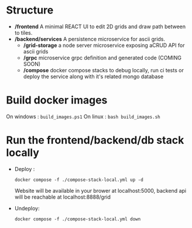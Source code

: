 # Structure
+ **/frontend** A minimal REACT UI to edit 2D grids and draw path between to tiles.
+ **/backend/services** A persistence microservice for ascii grids.
    - **/grid-storage** a node server microservice exposing aCRUD API for ascii grids
    - **/grpc** microservice grpc definition and generated code (COMING SOON)
    - **/compose** docker compose stacks to debug locally, run ci tests or deploy the service along with it's related mongo database
# Build docker images
On windows : ```build_images.ps1```
On linux : ```bash build_images.sh```
# Run the frontend/backend/db stack locally
+   Deploy : 
    ```
    docker compose -f ./compose-stack-local.yml up -d
    ```
    Website will be available in your brower at localhost:5000, backend api will be reachable at localhost:8888/grid

+   Undeploy:
    ```
    docker compose -f ./compose-stack-local.yml down
    ```

